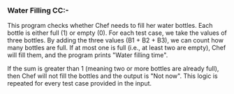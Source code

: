 ### Water Filling CC:-


This program checks whether Chef needs to fill her water bottles. Each bottle is either full (1) or empty (0). For each test case, we take the values of three bottles. By adding the three values (B1 + B2 + B3), we can count how many bottles are full. If at most one is full (i.e., at least two are empty), Chef will fill them, and the program prints "Water filling time".

If the sum is greater than 1 (meaning two or more bottles are already full), then Chef will not fill the bottles and the output is "Not now". This logic is repeated for every test case provided in the input.
